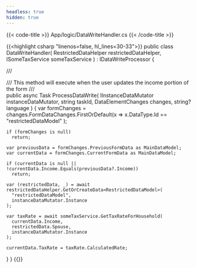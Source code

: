 ```yaml
---
headless: true
hidden: true
---
```


{{< code-title >}}
App/logic/DataWriteHandler.cs
{{< /code-title >}}

{{<highlight csharp "linenos=false, hl_lines=30-33">}}
public class DataWriteHandler(
  RestrictedDataHelper restrictedDataHelper,
  ISomeTaxService someTaxService
) : IDataWriteProcessor
{

  /// <summary>
  /// This method will execute when the user updates the income portion of the form
  /// </summary>
  public async Task ProcessDataWrite(
    IInstanceDataMutator instanceDataMutator,
    string taskId,
    DataElementChanges changes,
    string? language
  )
  {
    var formChanges = changes.FormDataChanges.FirstOrDefault(x =>
      x.DataType.Id == "restrictedDataModel"
    );

    if (formChanges is null)
      return;

    var previousData = formChanges.PreviousFormData as MainDataModel;
    var currentData = formChanges.CurrentFormData as MainDataModel;

    if (currentData is null || !currentData.Income.Equals(previousData?.Income))
      return;

    var (restrictedData, _) = await restrictedDataHelper.GetOrCreateData<RestrictedDataModel>(
      "restrictedDataModel",
      instanceDataMutator.Instance
    );

    var taxRate = await someTaxService.GetTaxRateForHousehold(
      currentData.Income,
      restrictedData.Spouse,
      instanceDataMutator.Instance
    );

    currentData.TaxRate = taxRate.CalculatedRate;
  }
}
{{</highlight>}}